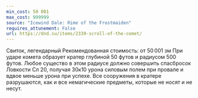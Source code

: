 ```yaml
---
min_cost: 50 001
max_cost: 999999
source: "Icewind Dale: Rime of the Frostmaiden"
requires_attunement: False
url: https://dnd.su/items/2339-scroll-of-the-comet/
---
```


Свиток, легендарный
Рекомендованная стоимость: от 50 001 зм
При ударе комета образует кратер глубиной 50 футов и радиусом 500 футов. Любое существо в этом радиусе должно совершить спасбросок Ловкости Сл 20, получая 30к10 урона силовым полем при провале и вдвое меньше урона при успехе. Все сооружения в кратере разрушаются, как и все немагические предметы, которые не носят и не несут.